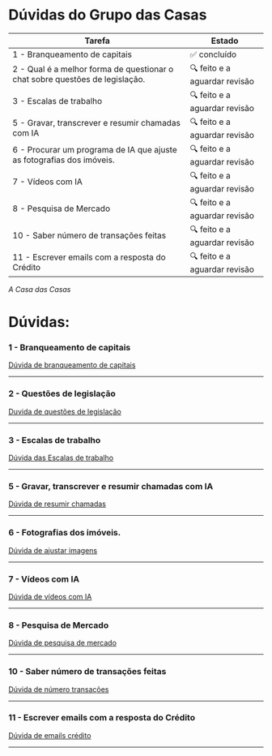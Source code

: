# Dúvidas do Grupo das Casas


| Tarefa | Estado |
|---|---|
| 1 - Branqueamento de capitais | ✅ concluído |
| 2 - Qual é a melhor forma de questionar o chat sobre questões de legislação. | 🔍 feito e a aguardar revisão |
| 3 - Escalas de trabalho | 🔍 feito e a aguardar revisão |
| 5 - Gravar, transcrever e resumir chamadas com IA | 🔍 feito e a aguardar revisão  |
| 6 - Procurar um programa de IA que ajuste as fotografias dos imóveis. | 🔍 feito e a aguardar revisão |
| 7 - Vídeos com IA | 🔍 feito e a aguardar revisão |
| 8 - Pesquisa de Mercado | 🔍 feito e a aguardar revisão |
| 10 - Saber número de transações feitas | 🔍 feito e a aguardar revisão |
| 11 - Escrever emails com a resposta do Crédito | 🔍 feito e a aguardar revisão |

*A Casa das Casas* 

# Dúvidas:

### 1 - Branqueamento de capitais

[Dúvida de branqueamento de capitais](1-branqueamento_de_capitais/duvida_branqueamento_de_capitais.md)

---

### 2 - Questões de legislação

[Duvida de questões de legislação](2-questões_de_legislação/duvida_questões_de_legislação.md)

---

### 3 - Escalas de trabalho 

[Dúvida das Escalas de trabalho](3-escala_semanal/duvida_escala_semanal.md)

---


### 5 - Gravar, transcrever e resumir chamadas com IA

[Dúvida de resumir chamadas](5-resumir_chamadas/duvida_resumir_chamadas.md)

---

### 6 - Fotografias dos imóveis.

[Dúvida de ajustar imagens](6-ajustar_imagens/duvida_ajustar_imagens.md)

---

### 7 - Vídeos com IA

[Dúvida de vídeos com IA](7-vídeos_com_IA/duvida_vídeos_com_IA.md)

---

### 8 - Pesquisa de Mercado

[Dúvida de pesquisa de mercado](8-pesquisa_de_mercado/duvida_pesquisa_de_mercado.md)

---


### 10 - Saber número de transações feitas

[Dúvida de número transações](10-número_transações/duvida_número_transações.md)

---

### 11 - Escrever emails com a resposta do Crédito

[Dúvida de emails crédito](11-emails_crédito/duvida_emails_crédito.md)

---



